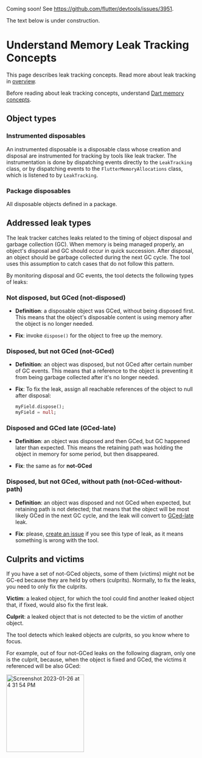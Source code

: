 Coming soon! See https://github.com/flutter/devtools/issues/3951.

The text below is under construction.

# Understand Memory Leak Tracking Concepts

This page describes leak tracking concepts.
Read more about leak tracking in [overview](OVERVIEW.md).

Before reading about leak tracking concepts, understand [Dart memory concepts](https://docs.flutter.dev/development/tools/devtools/memory#basic-memory-concepts).

## Object types

### Instrumented disposables

An instrumented disposable is a disposable class whose creation and disposal are instrumented for
tracking by tools like leak tracker. The instrumentation is done by dispatching events directly
to the `LeakTracking` class, or by dispatching events to the `FlutterMemoryAllocations` class,
which is listened to by `LeakTracking`.

### Package disposables

All disposable objects defined in a package.

## Addressed leak types

The leak tracker catches leaks related to the timing of object disposal and garbage collection (GC). When memory is being managed properly, an object's disposal and GC should occur in quick succession. After disposal, an object should be garbage collected during the next GC cycle. The tool uses this assumption to catch cases that do not follow this pattern.

By monitoring disposal and GC events, the tool detects
the following types of leaks:

### Not disposed, but GCed (not-disposed)

- **Definition**: a disposable object was GCed,
   without being disposed first. This means that the object's disposable content
   is using memory after the object is no longer needed.

- **Fix**: invoke `dispose()` for the object to free up the memory.

### Disposed, but not GCed (not-GCed)

- **Definition**: an object was disposed,
   but not GCed after certain number of GC events. This means that
   a reference to the object is preventing it from being
   garbage collected after it's no longer needed.

- **Fix**: To fix the leak, assign all reachable references
   of the object to null after disposal:

   ```dart
   myField.dispose();
   myField = null;
   ```

### Disposed and GCed late (GCed-late) <a id='gced-late'></a>

- **Definition**: an object was disposed and then GCed,
   but GC happened later than expected. This means the retaining path was
   holding the object in memory for some period, but then disappeared.

- **Fix**: the same as for **not-GCed**

### Disposed, but not GCed, without path (not-GCed-without-path)

- **Definition**: an object
   was disposed and not GCed when expected, but retaining path
   is not detected; that means that the object will be most likely GCed in
   the next GC cycle,
   and the leak will convert to [GCed-late](#gced-late) leak.

- **Fix**: please,
[create an issue](https://github.com/dart-lang/leak_tracker/issues)
if you see this type of leak, as it means
something is wrong with the tool.

## Culprits and victims

If you have a set of not-GCed objects, some of them (victims)
might not be GC-ed because they are held by others (culprits).
Normally, to fix the leaks, you need to only fix the culprits.

**Victim**: a leaked object, for which the tool could find another
leaked object that, if fixed, would also fix the first leak.

**Culprit**: a leaked object that is not detected to be the victim
of another object.

The tool detects which leaked objects are culprits, so you know where to focus.

For example, out of four not-GCed leaks on the following diagram,
only one is the culprit, because, when the object is fixed
and GCed, the victims it referenced will be also GCed:

<img width="204" alt="Screenshot 2023-01-26 at 4 31 54 PM" src="https://user-images.githubusercontent.com/12115586/214981096-9967c554-f037-4ed0-812b-ff5b387bb4e1.png">
